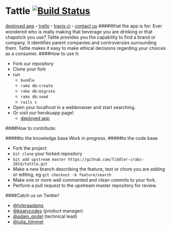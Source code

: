 Tattle [![Build Status](https://travis-ci.org/fiddler-crabs-2014/tattle.svg?branch=master)](https://travis-ci.org/fiddler-crabs-2014/ConsciousConsumer)
=================

[deployed app](http://gentle-beyond-4938.herokuapp.com/)・[trello](https://trello.com/b/Je07GDzP/monday-mvp)・[travis ci](https://travis-ci.org/fiddler-crabs-2014/tattle)・[contact us](https://github.com/fiddler-crabs-2014/tattle.git/wiki/team)
####What the app is for:
Ever wondered who is really making that beverage you are drinking or that chapstick you use? Tattle provides you the capability to find a brand or company. It identifies parent companies and controversies surrounding them. Tattle makes it easy to make ethical decisions regarding your choices as a consumer.
####How to use it:
* Fork our repository
* Clone your fork
* run 
  * ```bundle```
  * ```rake db:create```
  * ```rake db:migrate```
  * ```rake db:seed```
  * ```rails s```
* Open your localhost in a webbrowser and start searching.
* Or visit our herokuapp page! 
  * [deployed app](http://gentle-beyond-4938.herokuapp.com/)

####How to contribute:

#####to the knowledge base
Work in progress.
#####to the code base
* Fork the project
* ```Git clone``` your forked repository
* ```Git add upstream master https://github.com/fiddler-crabs-2014/tattle.git```
* Make a new branch describing the feature, test or chore you are adding or editing, eg ```git checkout -b feature/search```
* Make one or more well commented and clean commits to your fork.
* Perform a pull request to the upstream master repository for review.


####Catch us on Twitter!
* [@tyleraadams](http://twitter.com/tyleraadams)
* [@keatycodes](http://twitter.com/keatycodes) (product manager)
* [@adam_godel](http://twitter.com/adam_godel) (technical lead)
* [@julia_himmel](twitter.com/julia_himmel)
